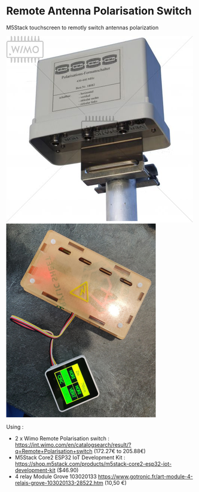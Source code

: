 # Remote Antenna Polarisation Switch

M5Stack touchscreen to remotly switch antennas polarization

![](https://raw.githubusercontent.com/fg8oj/RemotePolarisationSwitch/main/wimo-polarization-switch.jpg)
![](https://raw.githubusercontent.com/fg8oj/RemotePolarisationSwitch/main/M5Stack_relaybox.jpg)

Using :
- 2 x Wimo Remote Polarisation switch : https://int.wimo.com/en/catalogsearch/result/?q=Remote+Polarisation+switch (172.27€ to 205.88€)
- M5Stack Core2 ESP32 IoT Development Kit : https://shop.m5stack.com/products/m5stack-core2-esp32-iot-development-kit ($46.90)
- 4 relay Module Grove 103020133 https://www.gotronic.fr/art-module-4-relais-grove-103020133-28522.htm (10,50 €)

